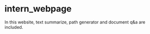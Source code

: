 # intern_webpage
In this website, text summarize, path generator and document q&amp;a are included.
